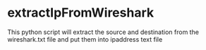 # extractIpFromWireshark
This python script will extract the source and destination from the wireshark.txt file and put them into ipaddress text file
